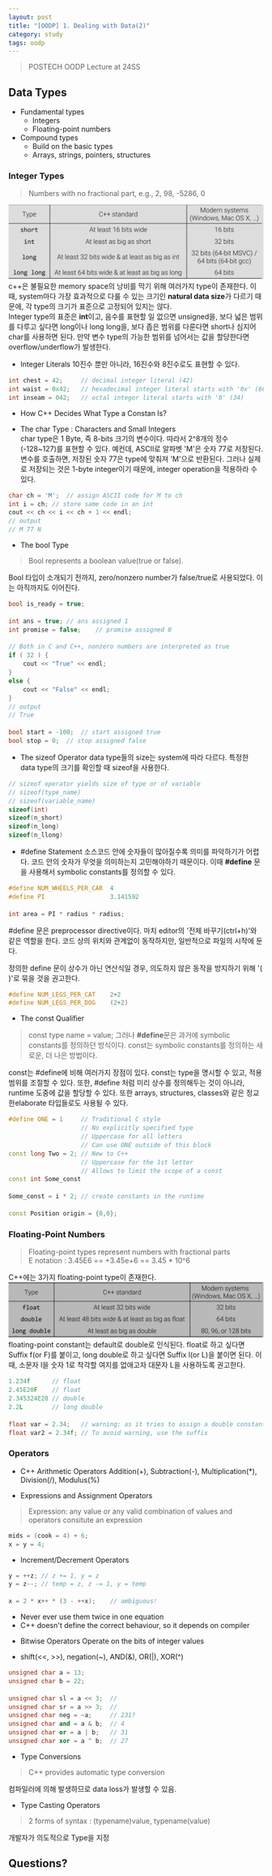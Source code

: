 ```yaml
---
layout: post
title: "[OODP] 1. Dealing with Data(2)"
category: study
tags: oodp
---
```


> POSTECH OODP Lecture at 24SS

## Data Types
* Fundamental types
    - Integers
    - Floating-point numbers
* Compound types
    - Build on the basic types
    - Arrays, strings, pointers, structures

<!--more-->

### Integer Types
> Numbers with no fractional part, e.g., 2, 98, -5286, 0

![integer-types](/assets/img/2024-02-26/integer-types.png) <br>
c++은 불필요한 memory space의 낭비를 막기 위해 여러가지 type이 존재한다. 이때, system마다 가장 효과적으로 다룰 수 있는 크기인 **natural data size**가 다르기 때문에, 각 type의 크기가 표준으로 고정되어 있지는 않다. <br>
Integer type의 표준은 **int**이고, 음수를 표현할 일 없으면 unsigned을, 보다 넓은 범위를 다루고 싶다면 long이나 long long을, 보다 좁은 범위를 다룬다면 short나 심지어 char를 사용하면 된다.
만약 변수 type의 가능한 범위를 넘어서는 값을 할당한다면 overflow/underflow가 발생한다.

* Integer Literals
10진수 뿐만 아니라, 16진수와 8진수로도 표현할 수 있다.
```C++
int chest = 42;     // decimal integer literal (42)
int waist = 0x42;   // hexadecimal integer literal starts with '0x' (66)
int inseam = 042;   // octal integer literal starts with '0' (34)
```

* How C++ Decides What Type a Constan Is?


* The char Type : Characters and Small Integers<br>
char type은 1 Byte, 즉 8-bits 크기의 변수이다. 따라서 2^8개의 정수(-128~127)를 표현할 수 있다. 예컨데, ASCII로 알파벳 'M'은 숫자 77로 저장된다. 변수를 호출하면, 저장된 숫자 77은 type에 맞춰져 'M'으로 반환된다. 그러나 실제로 저장되는 것은 1-byte integer이기 때문에, integer operation을 적용하라 수 있다.
```C++
char ch = 'M';  // assign ASCII code for M to ch
int i = ch; // store same code in an int
cout << ch << i << ch + 1 << endl;
// output
// M 77 N
```

* The bool Type
> Bool represents a boolean value(true or false).

Bool 타입이 소개되기 전까지, zero/nonzero number가 false/true로 사용되었다. 이는 아직까지도 이어진다.
```C++
bool is_ready = true;

int ans = true; // ans assigned 1
int promise = false;    // promise assigned 0

// Both in C and C++, nonzero numbers are interpreted as true
if ( 32 ) {
    cout << "True" << endl;
}
else {
    cout << "False" << endl;
}
// output
// True

bool start = -100;  // start assigned true
bool stop = 0;  // stop assigned false
```

* The sizeof Operator
data type들의 size는 system에 따라 다르다. 특정한 data type의 크기를 확인할 때 sizeof을 사용한다.
```C++
// sizeof operator yields size of type or of variable
// sizeof(type_name)
// sizeof(variable_name)
sizeof(int)
sizeof(n_short)
sizeof(n_long)
sizeof(n_llong)
```

* #define Statement
소스코드 안에 숫자들이 많아질수록 의미를 파악하기가 어렵다. 코드 안의 숫자가 무엇을 의미하는지 고민해야하기 때문이다. 이때 **#define** 문을 사용해서 symbolic constants를 정의할 수 있다.
```C++
#define NUM_WHEELS_PER_CAR  4
#define PI                  3.141592

int area = PI * radius * radius;
```

#define 문은 preprocessor directive이다. 마치 editor의 '전체 바꾸기(ctrl+h)'와 같은 역할을 한다. 코드 상의 위치와 관계없이 동작하지만, 일반적으로 파일의 시작에 둔다.

정의한 define 문이 상수가 아닌 연산식일 경우, 의도하지 않은 동작을 방지하기 위해 '( )'로 묶을 것을 권고한다.
```C++
#define NUM_LEGS_PER_CAT    2+2
#define NUM_LEGS_PER_DOG    (2+2)
```

* The const Qualifier
> const type name = value;
그러나 **#define**문은 과거에 symbolic constants를 정의하던 방식이다. const는 symbolic constants를 정의하는 새로운, 더 나은 방법이다.

const는 #define에 비해 여러가지 장점이 있다. const는 type을 명시할 수 있고, 적용 범위를 조절할 수 있다. 또한, #define 처럼 미리 상수를 정의해두는 것이 아니라, runtime 도중에 값을 할당할 수 있다. 또한 arrays, structures, classes와 같은 정교한elaborate 타입들로도 사용될 수 있다.
```C++
#define ONE = 1     // Traditional C style
                    // No explicitly specified type
                    // Uppercase for all letters
                    // Can use ONE outside of this block
const long Two = 2; // New to C++
                    // Uppercase for the 1st letter
                    // Allows to limit the scope of a const
const int Some_const

Some_const = i * 2; // create constants in the runtime

const Position origin = {0,0};
```

### Floating-Point Numbers
> Floating-point types represent numbers with fractional parts<br>
E notation : 3.45E6 == +3.45e+6 == 3.45 * 10^6

C++에는 3가지 floating-point type이 존재한다.
![floating-types](/assets/img/2024-02-28/floating-types.png)
floating-point constant는 default로 double로 인식된다.
float로 하고 싶다면 Suffix f(or F)를 붙이고, long double로 하고 싶다면 Suffix l(or L)을 붙이면 된다. 이때, 소문자 l을 숫자 1로 착각할 여지를 없애고자 대문자 L을 사용하도록 권고한다.
```c++
1.234f      // float
2.45E20F    // float
2.345324E28 // double
2.2L        // long double

float var = 2.34;   // warning: as it tries to assign a double constant to a float variable
float var2 = 2.34f; // To avoid warning, use the suffix
```

### Operators
* C++ Arithmetic Operators
Addition(+), Subtraction(-), Multiplication(*), Division(/), Modulus(%)

* Expressions and Assignment Operators
> Expression: any value or any valid combination of values and operators consitute an expression

```c++
mids = (cook = 4) + 6;
x = y = 4;
```

* Increment/Decrement Operators
```C++
y = ++z; // z += 1, y = z
y = z--; // temp = z, z -= 1, y = temp

x = 2 * x++ * (3 - ++x);    // ambiguous!
```
- Never ever use them twice in one equation
- C++ doesn't define the correct behaviour, so it depends on compiler

* Bitwise Operators
Operate on the bits of integer values
- shift(<<, >>), negation(~), AND(&), OR(|), XOR(^)
```c++
unsigned char a = 13;
unsigned char b = 22;

unsigned char sl = a << 3;  // 
unsigned char sr = a >> 3;  // 
unsigned char neg = ~a;     // 231?
unsigned char and = a & b;  // 4
unsigned char or = a | b;   // 31
unsigned char xor = a ^ b;  // 27
```

* Type Conversions
> C++ provides automatic type conversion

컴파일러에 의해 발생하므로 data loss가 발생할 수 있음.

* Type Casting Operators
> 2 forms of syntax : (typename)value, typename(value)

개발자가 의도적으로 Type을 지정

## Questions?


<!-- Links -->

